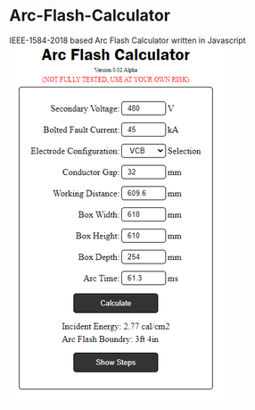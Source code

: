 # Arc-Flash-Calculator
IEEE-1584-2018 based Arc Flash Calculator written in Javascript
![Screenshot of arc-flash-calculator](/images/screenshot.png)
